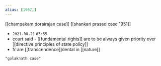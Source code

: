 ```yaml
---
alias: [1967,]
---
```

[[champakam dorairajan case]] [[shankari prasad case 1951]]

- `2021-08-21` `03:55`
- court said - [[fundamental rights]] are to be always given priority over [[directive principles of state policy]]
- fr are [[transcendence]]dental in [[nature]]
```query
"golaknath case"
```